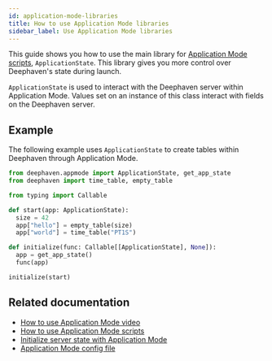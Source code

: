 ```yaml
---
id: application-mode-libraries
title: How to use Application Mode libraries
sidebar_label: Use Application Mode libraries
---
```


This guide shows you how to use the main library for [Application Mode scripts](./application-mode-script.md), `ApplicationState`. This library gives you more control over Deephaven's state during launch.

`ApplicationState` is used to interact with the Deephaven server within Application Mode. Values set on an instance of this class interact with fields on the Deephaven server.

## Example

The following example uses `ApplicationState` to create tables within Deephaven through Application Mode.

```python skip-test
from deephaven.appmode import ApplicationState, get_app_state
from deephaven import time_table, empty_table

from typing import Callable

def start(app: ApplicationState):
  size = 42
  app["hello"] = empty_table(size)
  app["world"] = time_table("PT1S")

def initialize(func: Callable[[ApplicationState], None]):
  app = get_app_state()
  func(app)

initialize(start)
```

## Related documentation

- [How to use Application Mode video](https://youtu.be/GNm1k0WiRMQ)
- [How to use Application Mode scripts](./application-mode-script.md)
- [Initialize server state with Application Mode](./application-mode.md)
- [Application Mode config file](../reference/app-mode/application-mode-config.md)
